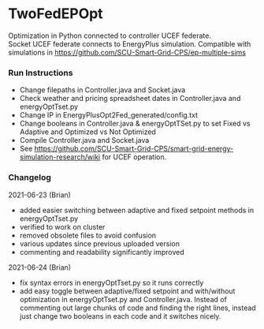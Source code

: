 # TwoFedEPOpt
Optimization in Python connected to controller UCEF federate.   
Socket UCEF federate connects to EnergyPlus simulation. Compatible with simulations in https://github.com/SCU-Smart-Grid-CPS/ep-multiple-sims

### Run Instructions
* Change filepaths in Controller.java and Socket.java
* Check weather and pricing spreadsheet dates in Controller.java and energyOptTset.py
* Change IP in EnergyPlusOpt2Fed_generated/config.txt
* Change booleans in Controller.java & energyOptTSet.py to set Fixed vs Adaptive and Optimized vs Not Optimized
* Compile Controller.java and Socket.java
* See https://github.com/SCU-Smart-Grid-CPS/smart-grid-energy-simulation-research/wiki for UCEF operation.

### Changelog
2021-06-23 (Brian)
* added easier switching between adaptive and fixed setpoint methods in energyOptTset.py
* verified to work on cluster
* removed obsolete files to avoid confusion
* various updates since previous uploaded version
* commenting and readability significantly improved

2021-06-24 (Brian)
* fix syntax errors in energyOptTset.py so it runs correctly
* add easy toggle between adaptive/fixed setpoint and with/without optimization in energyOptTset.py and Controller.java. Instead of commenting out large chunks of code and finding the right lines, instead just change two booleans in each code and it switches nicely.
